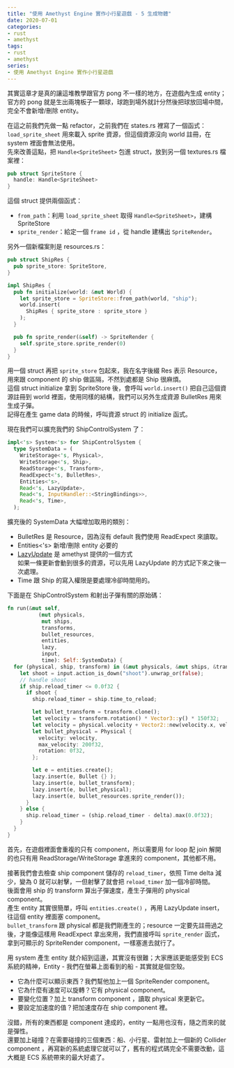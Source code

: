 ```yaml
---
title: "使用 Amethyst Engine 實作小行星遊戲 - 5 生成物體"
date: 2020-07-01
categories:
- rust
- amethyst
tags:
- rust
- amethyst
series:
- 使用 Amethyst Engine 實作小行星遊戲
---
```


其實這章才是真的讓這堆教學跟官方 pong 不一樣的地方，在遊戲內生成 entity；官方的 pong 就是生出兩塊板子一顆球，球跑到場外就計分然後把球放回場中間，完全不會新增/刪除 entity。  
<!--more-->

在這之前我們先做一點 refactor，之前我們在 states.rs 裡寫了一個函式：`load_sprite_sheet` 用來載入 sprite 資源，但這個資源沒向 world 註冊，在 system 裡面會無法使用。  
先來改善這點，把 `Handle<SpriteSheet>` 包進 struct，放到另一個 textures.rs 檔案裡：  
```rust
pub struct SpriteStore {
  handle: Handle<SpriteSheet>
}
```

這個 struct 提供兩個函式：  

*  `from_path`：利用 `load_sprite_sheet` 取得 `Handle<SpriteSheet>`，建構 SpriteStore
*  `sprite_render`：給定一個 `frame id` ，從 handle 建構出 `SpriteRender`。

另外一個新檔案則是 resources.rs：  
```rust
pub struct ShipRes {
  pub sprite_store: SpriteStore,
}

impl ShipRes {
  pub fn initialize(world: &mut World) {
    let sprite_store = SpriteStore::from_path(world, "ship");
    world.insert(
      ShipRes { sprite_store : sprite_store }
    );
  }

  pub fn sprite_render(&self) -> SpriteRender {
    self.sprite_store.sprite_render(0)
  }
}
```
用一個 struct 再把 `sprite_store` 包起來，我在名字後綴 Res 表示 Resource，用來跟 component 的 ship 做區隔，不然到處都是 Ship 很麻煩。  
這個 struct initialize 拿到 SpriteStore 後，會呼叫 `world.insert()` 把自己這個資源註冊到 world 裡面，使用同樣的結構，我們可以另外生成資源 BulletRes 用來生成子彈。  
記得在產生 game data 的時候，呼叫資源 struct 的 initialize 函式。  

現在我們可以擴充我們的 ShipControlSystem 了：  
```rust
impl<'s> System<'s> for ShipControlSystem {
  type SystemData = (
    WriteStorage<'s, Physical>,
    WriteStorage<'s, Ship>,
    ReadStorage<'s, Transform>,
    ReadExpect<'s, BulletRes>,
    Entities<'s>,
    Read<'s, LazyUpdate>,
    Read<'s, InputHandler::<StringBindings>>,
    Read<'s, Time>,
  );
```
擴充後的 SystemData 大幅增加取用的類別：  

* BulletRes 是 Resource，因為沒有 default 我們使用 ReadExpect 來讀取。
* Entities<'s>  新增/刪除 entity 必要的
* [LazyUpdate](https://docs.rs/amethyst/0.9.0/amethyst/ecs/prelude/struct.LazyUpdate.html) 是 amethyst 提供的一個方式  
如果一條更新會動到很多的資源，可以先用 LazyUpdate 的方式記下來之後一次處理。
* Time 跟 Ship 的寫入權限是要處理冷卻時間用的。

下面是在 ShipControlSystem 和射出子彈有關的原始碼：  
```rust
fn run(&mut self,
          (mut physicals,
           mut ships,
           transforms,
           bullet_resources,
           entities,
           lazy,
           input,
           time): Self::SystemData) {
  for (physical, ship, transform) in (&mut physicals, &mut ships, &transforms).join() {
    let shoot = input.action_is_down("shoot").unwrap_or(false);
    // handle shoot
    if ship.reload_timer <= 0.0f32 {
      if shoot {
        ship.reload_timer = ship.time_to_reload;

        let bullet_transform = transform.clone();
        let velocity = transform.rotation() * Vector3::y() * 150f32;
        let velocity = physical.velocity + Vector2::new(velocity.x, velocity.y);
        let bullet_physical = Physical {
          velocity: velocity,
          max_velocity: 200f32,
          rotation: 0f32,
        };

        let e = entities.create();
        lazy.insert(e, Bullet {} );
        lazy.insert(e, bullet_transform);
        lazy.insert(e, bullet_physical);
        lazy.insert(e, bullet_resources.sprite_render());
      }
    } else {
      ship.reload_timer = (ship.reload_timer - delta).max(0.0f32);
    }
  }
}
```

首先，在遊戲裡面會重複的只有 component，所以需要用 for loop 配 join 解開的也只有用 ReadStorage/WriteStorage 拿進來的 component，其他都不用。  

接著我們會去檢查 ship component 儲存的 `reload_timer`，依照 Time delta 減少，變為 0 就可以射擊，一但射擊了就會把 `reload_timer` 加一個冷卻時間。  
後面會用 ship 的 transform 算出子彈速度，產生子彈用的 physical component。  
產生 entity 其實很簡單，呼叫 `entities.create()` ，再用 LazyUpdate insert，往這個 entity 裡面塞 component。  
`bullet_transform` 跟 physical 都是我們剛產生的；resource 一定要先註冊過之後，才能像這樣用 ReadExpect 拿出來用，我們直接呼叫 `sprite_render` 函式，拿到可顯示的 SpriteRender component，一樣塞進去就行了。  

用 system 產生 entity 就介紹到這邊，其實沒有很難；大家應該更能感受到 ECS 系統的精神，Entity - 我們在螢幕上面看到的船 - 其實就是個空殼。  

*  它為什麼可以顯示東西？我們幫他加上一個 SpriteRender component。
*  它為什麼有速度可以旋轉？它有 physical component。
*  要變化位置？加上 transform component ，讀取 physical 來更新它。
*  要設定加速度的值？把加速度存在 ship component 裡。

沒錯，所有的東西都是 component 達成的，entity 一點用也沒有，隨之而來的就是彈性。  
還要加上碰撞？在需要碰撞的三個東西：船、小行星、雷射加上一個新的 Collider component ，再寫新的系統處理它就可以了，舊有的程式碼完全不需要改動，這大概是 ECS 系統帶來的最大好處了。  